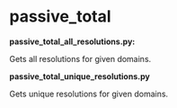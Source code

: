 # passive_total

**passive_total_all_resolutions.py:** 

Gets all resolutions for given domains.

**passive_total_unique_resolutions.py**

Gets unique resolutions for given domains.

